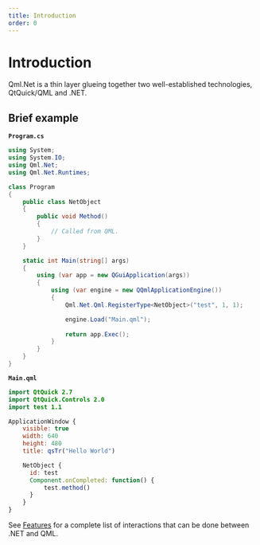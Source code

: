 ```yaml
---
title: Introduction
order: 0
---
```

# Introduction

Qml.Net is a thin layer glueing together two well-established technologies, QtQuick/QML and .NET.

## Brief example

**```Program.cs```**
```csharp
using System;
using System.IO;
using Qml.Net;
using Qml.Net.Runtimes;

class Program
{
    public class NetObject
    {
        public void Method()
        {
            // Called from QML.
        }
    }

    static int Main(string[] args)
    {
        using (var app = new QGuiApplication(args))
        {
            using (var engine = new QQmlApplicationEngine())
            {
                Qml.Net.Qml.RegisterType<NetObject>("test", 1, 1);

                engine.Load("Main.qml");
                
                return app.Exec();
            }
        }
    }
}
```

**```Main.qml```**
```qml
import QtQuick 2.7
import QtQuick.Controls 2.0
import test 1.1

ApplicationWindow {
    visible: true
    width: 640
    height: 480
    title: qsTr("Hello World")

    NetObject {
      id: test
      Component.onCompleted: function() {
          test.method()
      }
    }
}
```

See [Features](/features) for a complete list of interactions that can be done between .NET and QML.
